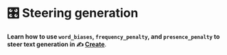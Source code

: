 ---
---

# 🎛️ Steering generation

**Learn how to use `word_biases`, `frequency_penalty`, and `presence_penalty` to steer text generation in ✍️ [Create](/api/primitives/create)**.